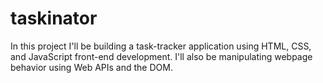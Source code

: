 # taskinator
In this project I'll be building a task-tracker application using HTML, CSS, and JavaScript front-end development. I'll also be manipulating webpage behavior using Web APIs and the DOM.
